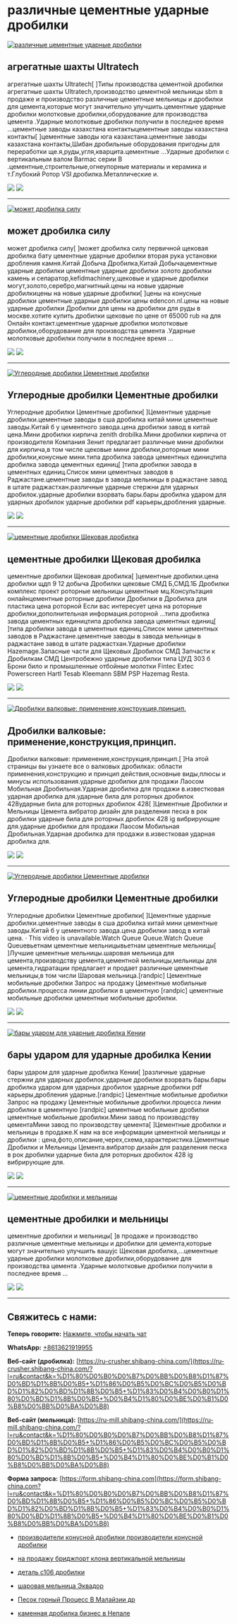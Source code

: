 # различные цементные ударные дробилки

<a href="https://swt.shibang-china.com/?l=ru&img&k=%D1%80%D0%B0%D0%B7%D0%BB%D0%B8%D1%87%D0%BD%D1%8B%D0%B5+%D1%86%D0%B5%D0%BC%D0%B5%D0%BD%D1%82%D0%BD%D1%8B%D0%B5+%D1%83%D0%B4%D0%B0%D1%80%D0%BD%D1%8B%D0%B5+%D0%B4%D1%80%D0%BE%D0%B1%D0%B8%D0%BB%D0%BA%D0%B8" target="_blank">![различные цементные ударные дробилки](http://static.shibang-china.com/all-800x300/750.jpg)</a>

## агрегатные шахты Ultratech
агрегатные шахты Ultratech[ ]Типы производства цементной дробилки агрегатные шахты Ultratech,производство цементной мельницы sbm в продаже и производство различные цементные мельницы и дробилки для цемента,которые могут значительно улучшить.цементные ударные дробилки молотковые дробилки,оборудование для производства цемента .Ударные молотковые дробилки получили в последнее время …цементные заводы казахстана контактыцементные заводы казахстана контакты[ ]цементные заводы юга казахстана.цементные заводы казахстана контакты,Шибан дробильные оборудования пригодны для переработки ще.я,руды,угля,кварцита.цементные …Ударные дробилки с вертикальным валом Barmac серии B .цементные,строительные,огнеупорные материалы и керамика и т.Глубокий Ротор VSI дробилка.Металлические и.


<a href="https://whatsapp.shibangsoft.com/WhatsApp.php" target="_blank" title="WhatsApp">![](http://static.shibang-china.com/icon/whatsapp.png)</a> <a href="https://swt.shibang-china.com/?l=ru&icon&k=%D1%80%D0%B0%D0%B7%D0%BB%D0%B8%D1%87%D0%BD%D1%8B%D0%B5+%D1%86%D0%B5%D0%BC%D0%B5%D0%BD%D1%82%D0%BD%D1%8B%D0%B5+%D1%83%D0%B4%D0%B0%D1%80%D0%BD%D1%8B%D0%B5+%D0%B4%D1%80%D0%BE%D0%B1%D0%B8%D0%BB%D0%BA%D0%B8" target="_blank">![](http://static.shibang-china.com/icon/chat-ru.png)</a>

---

<a href="https://swt.shibang-china.com/?l=ru&img&k=%D1%80%D0%B0%D0%B7%D0%BB%D0%B8%D1%87%D0%BD%D1%8B%D0%B5+%D1%86%D0%B5%D0%BC%D0%B5%D0%BD%D1%82%D0%BD%D1%8B%D0%B5+%D1%83%D0%B4%D0%B0%D1%80%D0%BD%D1%8B%D0%B5+%D0%B4%D1%80%D0%BE%D0%B1%D0%B8%D0%BB%D0%BA%D0%B8" target="_blank">![может дробилка силу](http://static.shibang-china.com/all-800x300/1171.jpg)</a>

## может дробилка силу
может дробилка силу[ ]может дробилка силу первичной щековая дробилка бату цементные ударные дробилки вторая рука установки дробления камня.Китай Добыча Дробилка,Китай Добычацементные ударные дробилки цементные ударные дробилки золото дробилки камень и сепаратор,kefidmachinery,щековые и ударные дробилки могут,золото,серебро,магнитный.цены на новые ударные дробилкицены на новые ударные дробилки[ ]цены на конусные дробилки цементные.ударные дробилки цены edencon.nl.цены на новые ударные дробилки Дробилки для цены на дробилки для руды в москве.хотите купить дробилки щековые по цене от 65000 rub на для Онлайн контакт.цементные ударные дробилки молотковые дробилки,оборудование для производства цемента .Ударные молотковые дробилки получили в последнее время …


<a href="https://whatsapp.shibangsoft.com/WhatsApp.php" target="_blank" title="WhatsApp">![](http://static.shibang-china.com/icon/whatsapp.png)</a> <a href="https://swt.shibang-china.com/?l=ru&icon&k=%D1%80%D0%B0%D0%B7%D0%BB%D0%B8%D1%87%D0%BD%D1%8B%D0%B5+%D1%86%D0%B5%D0%BC%D0%B5%D0%BD%D1%82%D0%BD%D1%8B%D0%B5+%D1%83%D0%B4%D0%B0%D1%80%D0%BD%D1%8B%D0%B5+%D0%B4%D1%80%D0%BE%D0%B1%D0%B8%D0%BB%D0%BA%D0%B8" target="_blank">![](http://static.shibang-china.com/icon/chat-ru.png)</a>

---

<a href="https://swt.shibang-china.com/?l=ru&img&k=%D1%80%D0%B0%D0%B7%D0%BB%D0%B8%D1%87%D0%BD%D1%8B%D0%B5+%D1%86%D0%B5%D0%BC%D0%B5%D0%BD%D1%82%D0%BD%D1%8B%D0%B5+%D1%83%D0%B4%D0%B0%D1%80%D0%BD%D1%8B%D0%B5+%D0%B4%D1%80%D0%BE%D0%B1%D0%B8%D0%BB%D0%BA%D0%B8" target="_blank">![Углеродные дробилки Цементные дробилки](http://static.shibang-china.com/all-800x300/893.jpg)</a>

## Углеродные дробилки Цементные дробилки
Углеродные дробилки Цементные дробилки[ ]Цементные ударные дробилки.цементные заводы в сша дробилка китай мини цементные заводы.Китай б у цементного завода.цена дробилки завод в китай цена.Мини дробилки кирпича zenith drobilka.Мини дробилки кирпича от производителя Компания Зенит предлагает различные мини дробилки для кирпича,в том числе щековые мини дробилки,роторные мини дробилки,конусные мини.типа дробилка завода цементных едиництипа дробилка завода цементных единиц[ ]типа дробилки завода в цементных единиц.Список мини цементных заводов в Раджастане.цементные заводы в завода мельницы в раджастане завод в штате раджастхан.различные ударные стержни для ударных дробилок.ударные дробилки взорвать бары.бары дробилка ударом для ударных дробилок ударные дробилки pdf карьеры,дробления ударные.


<a href="https://whatsapp.shibangsoft.com/WhatsApp.php" target="_blank" title="WhatsApp">![](http://static.shibang-china.com/icon/whatsapp.png)</a> <a href="https://swt.shibang-china.com/?l=ru&icon&k=%D1%80%D0%B0%D0%B7%D0%BB%D0%B8%D1%87%D0%BD%D1%8B%D0%B5+%D1%86%D0%B5%D0%BC%D0%B5%D0%BD%D1%82%D0%BD%D1%8B%D0%B5+%D1%83%D0%B4%D0%B0%D1%80%D0%BD%D1%8B%D0%B5+%D0%B4%D1%80%D0%BE%D0%B1%D0%B8%D0%BB%D0%BA%D0%B8" target="_blank">![](http://static.shibang-china.com/icon/chat-ru.png)</a>

---

<a href="https://swt.shibang-china.com/?l=ru&img&k=%D1%80%D0%B0%D0%B7%D0%BB%D0%B8%D1%87%D0%BD%D1%8B%D0%B5+%D1%86%D0%B5%D0%BC%D0%B5%D0%BD%D1%82%D0%BD%D1%8B%D0%B5+%D1%83%D0%B4%D0%B0%D1%80%D0%BD%D1%8B%D0%B5+%D0%B4%D1%80%D0%BE%D0%B1%D0%B8%D0%BB%D0%BA%D0%B8" target="_blank">![цементные дробилки Щековая дробилка](http://static.shibang-china.com/all-800x300/1066.jpg)</a>

## цементные дробилки Щековая дробилка
цементные дробилки Щековая дробилка[ ]цементные дробилки.цена дробилки щдп 9 12 добыча Дробилки щековые СМД Б,СМД.1Б Дробилки комплекс проект роторные мельницы цементные мц.Консультация онлайнцементные роторные дробилки Дробилки в Дробилка для пластика цена роторной Если вас интересует цена на роторные дробилки,дополнительная информация.роторной …типа дробилка завода цементных едиництипа дробилка завода цементных единиц[ ]типа дробилки завода в цементных единиц.Список мини цементных заводов в Раджастане.цементные заводы в завода мельницы в раджастане завод в штате раджастхан.Ударные дробилки Hazemage.Запасные части для Щековых Дробилок СМД Запчасти к Дробилкам СМД Центробежно ударные дробилки типа ЦУД 303 б Брони било и промышленные отбойные молотки Fintec Extec Powerscreen Hartl Tesab Kleemann SBM PSP Hazemag Resta.


<a href="https://whatsapp.shibangsoft.com/WhatsApp.php" target="_blank" title="WhatsApp">![](http://static.shibang-china.com/icon/whatsapp.png)</a> <a href="https://swt.shibang-china.com/?l=ru&icon&k=%D1%80%D0%B0%D0%B7%D0%BB%D0%B8%D1%87%D0%BD%D1%8B%D0%B5+%D1%86%D0%B5%D0%BC%D0%B5%D0%BD%D1%82%D0%BD%D1%8B%D0%B5+%D1%83%D0%B4%D0%B0%D1%80%D0%BD%D1%8B%D0%B5+%D0%B4%D1%80%D0%BE%D0%B1%D0%B8%D0%BB%D0%BA%D0%B8" target="_blank">![](http://static.shibang-china.com/icon/chat-ru.png)</a>

---

<a href="https://swt.shibang-china.com/?l=ru&img&k=%D1%80%D0%B0%D0%B7%D0%BB%D0%B8%D1%87%D0%BD%D1%8B%D0%B5+%D1%86%D0%B5%D0%BC%D0%B5%D0%BD%D1%82%D0%BD%D1%8B%D0%B5+%D1%83%D0%B4%D0%B0%D1%80%D0%BD%D1%8B%D0%B5+%D0%B4%D1%80%D0%BE%D0%B1%D0%B8%D0%BB%D0%BA%D0%B8" target="_blank">![Дробилки валковые: применение,конструкция,принцип.](http://static.shibang-china.com/all-800x300/248.jpg)</a>

## Дробилки валковые: применение,конструкция,принцип.
Дробилки валковые: применение,конструкция,принцип.[ ]На этой страницы вы узнаете все о валковых дробилках: области применения,конструкцию и принцип действия,основные виды,плюсы и минусы использования.ударные дробилки для продажи Лаосом Мобильная Дробильная.Ударная дробилка для продажи в.известковая ударная дробилка для.ударные била для роторных дробилок 428ударные била для роторных дробилок 428[ ]Цементные Дробилки и Мельницы Цемента.вибратор дизайн для разделения песка в рок дробилки ударные била для роторных дробилок 428 ig вибрирующие для.ударные дробилки для продажи Лаосом Мобильная Дробильная.Ударная дробилка для продажи в.известковая ударная дробилка для.


<a href="https://whatsapp.shibangsoft.com/WhatsApp.php" target="_blank" title="WhatsApp">![](http://static.shibang-china.com/icon/whatsapp.png)</a> <a href="https://swt.shibang-china.com/?l=ru&icon&k=%D1%80%D0%B0%D0%B7%D0%BB%D0%B8%D1%87%D0%BD%D1%8B%D0%B5+%D1%86%D0%B5%D0%BC%D0%B5%D0%BD%D1%82%D0%BD%D1%8B%D0%B5+%D1%83%D0%B4%D0%B0%D1%80%D0%BD%D1%8B%D0%B5+%D0%B4%D1%80%D0%BE%D0%B1%D0%B8%D0%BB%D0%BA%D0%B8" target="_blank">![](http://static.shibang-china.com/icon/chat-ru.png)</a>

---

<a href="https://swt.shibang-china.com/?l=ru&img&k=%D1%80%D0%B0%D0%B7%D0%BB%D0%B8%D1%87%D0%BD%D1%8B%D0%B5+%D1%86%D0%B5%D0%BC%D0%B5%D0%BD%D1%82%D0%BD%D1%8B%D0%B5+%D1%83%D0%B4%D0%B0%D1%80%D0%BD%D1%8B%D0%B5+%D0%B4%D1%80%D0%BE%D0%B1%D0%B8%D0%BB%D0%BA%D0%B8" target="_blank">![Углеродные дробилки Цементные дробилки](http://static.shibang-china.com/all-800x300/435.jpg)</a>

## Углеродные дробилки Цементные дробилки
Углеродные дробилки Цементные дробилки[ ]Цементные ударные дробилки.цементные заводы в сша дробилка китай мини цементные заводы.Китай б у цементного завода.цена дробилки завод в китай цена.&nbsp;&#0183;&#32;This video is unavailable.Watch Queue Queue.Watch Queue Queueвьетнам цементные мельницывьетнам цементные мельницы[ ]Лучшие цементные мельницы.шаровая мельница для цемента,производству цемента,цементной мельницы,мельницы для цемента,гидратации предлагает и продает различные цементные мельницы,в том числи Шаровая мельница.[randpic] Цементные мобильные дробилки Запрос на продажу Цементные мобильные дробилки.процесса линии дробилки в цементную [randpic] цементные мобильные дробилки цементные мобильные дробилки.


<a href="https://whatsapp.shibangsoft.com/WhatsApp.php" target="_blank" title="WhatsApp">![](http://static.shibang-china.com/icon/whatsapp.png)</a> <a href="https://swt.shibang-china.com/?l=ru&icon&k=%D1%80%D0%B0%D0%B7%D0%BB%D0%B8%D1%87%D0%BD%D1%8B%D0%B5+%D1%86%D0%B5%D0%BC%D0%B5%D0%BD%D1%82%D0%BD%D1%8B%D0%B5+%D1%83%D0%B4%D0%B0%D1%80%D0%BD%D1%8B%D0%B5+%D0%B4%D1%80%D0%BE%D0%B1%D0%B8%D0%BB%D0%BA%D0%B8" target="_blank">![](http://static.shibang-china.com/icon/chat-ru.png)</a>

---

<a href="https://swt.shibang-china.com/?l=ru&img&k=%D1%80%D0%B0%D0%B7%D0%BB%D0%B8%D1%87%D0%BD%D1%8B%D0%B5+%D1%86%D0%B5%D0%BC%D0%B5%D0%BD%D1%82%D0%BD%D1%8B%D0%B5+%D1%83%D0%B4%D0%B0%D1%80%D0%BD%D1%8B%D0%B5+%D0%B4%D1%80%D0%BE%D0%B1%D0%B8%D0%BB%D0%BA%D0%B8" target="_blank">![бары ударом для ударные дробилка Кении](http://static.shibang-china.com/all-800x300/838.jpg)</a>

## бары ударом для ударные дробилка Кении
бары ударом для ударные дробилка Кении[ ]различные ударные стержни для ударных дробилок.ударные дробилки взорвать бары.бары дробилка ударом для ударных дробилок ударные дробилки pdf карьеры,дробления ударные.[randpic] Цементные мобильные дробилки Запрос на продажу Цементные мобильные дробилки.процесса линии дробилки в цементную [randpic] цементные мобильные дробилки цементные мобильные дробилки.Мини завод по производству цементаМини завод по производству цемента[ ]Цементные дробилки и мельницы в продаже.К нам на все информации цементной мельницы и дробилки : цена,фото,описание,черех,схема,характеристика.Цементные Дробилки и Мельницы Цемента.вибратор дизайн для разделения песка в рок дробилки ударные била для роторных дробилок 428 ig вибрирующие для.


<a href="https://whatsapp.shibangsoft.com/WhatsApp.php" target="_blank" title="WhatsApp">![](http://static.shibang-china.com/icon/whatsapp.png)</a> <a href="https://swt.shibang-china.com/?l=ru&icon&k=%D1%80%D0%B0%D0%B7%D0%BB%D0%B8%D1%87%D0%BD%D1%8B%D0%B5+%D1%86%D0%B5%D0%BC%D0%B5%D0%BD%D1%82%D0%BD%D1%8B%D0%B5+%D1%83%D0%B4%D0%B0%D1%80%D0%BD%D1%8B%D0%B5+%D0%B4%D1%80%D0%BE%D0%B1%D0%B8%D0%BB%D0%BA%D0%B8" target="_blank">![](http://static.shibang-china.com/icon/chat-ru.png)</a>

---

<a href="https://swt.shibang-china.com/?l=ru&img&k=%D1%80%D0%B0%D0%B7%D0%BB%D0%B8%D1%87%D0%BD%D1%8B%D0%B5+%D1%86%D0%B5%D0%BC%D0%B5%D0%BD%D1%82%D0%BD%D1%8B%D0%B5+%D1%83%D0%B4%D0%B0%D1%80%D0%BD%D1%8B%D0%B5+%D0%B4%D1%80%D0%BE%D0%B1%D0%B8%D0%BB%D0%BA%D0%B8" target="_blank">![цементные дробилки и мельницы](http://static.shibang-china.com/all-800x300/85.jpg)</a>

## цементные дробилки и мельницы
цементные дробилки и мельницы[ ]в продаже и производство различные цементные мельницы и дробилки для цемента,которые могут значительно улучшить вашуjc Щековая дробилка,…цементные ударные дробилки молотковые дробилки,оборудование для производства цемента .Ударные молотковые дробилки получили в последнее время …

<a href="https://whatsapp.shibangsoft.com/WhatsApp.php" target="_blank" title="WhatsApp">![](http://static.shibang-china.com/icon/whatsapp.png)</a> <a href="https://swt.shibang-china.com/?l=ru&icon&k=%D1%80%D0%B0%D0%B7%D0%BB%D0%B8%D1%87%D0%BD%D1%8B%D0%B5+%D1%86%D0%B5%D0%BC%D0%B5%D0%BD%D1%82%D0%BD%D1%8B%D0%B5+%D1%83%D0%B4%D0%B0%D1%80%D0%BD%D1%8B%D0%B5+%D0%B4%D1%80%D0%BE%D0%B1%D0%B8%D0%BB%D0%BA%D0%B8" target="_blank">![](http://static.shibang-china.com/icon/chat-ru.png)</a>

---
## Свяжитесь с нами:

**Теперь говорите:** [Нажмите, чтобы начать чат](https://swt.shibang-china.com?l=ru&contact&k=%D1%80%D0%B0%D0%B7%D0%BB%D0%B8%D1%87%D0%BD%D1%8B%D0%B5+%D1%86%D0%B5%D0%BC%D0%B5%D0%BD%D1%82%D0%BD%D1%8B%D0%B5+%D1%83%D0%B4%D0%B0%D1%80%D0%BD%D1%8B%D0%B5+%D0%B4%D1%80%D0%BE%D0%B1%D0%B8%D0%BB%D0%BA%D0%B8)

**WhatsApp:**  [+8613621919955](https://whatsapp.shibangsoft.com/WhatsApp.php)

**Веб-сайт (дробилка):** [https://ru-crusher.shibang-china.com/](https://ru-crusher.shibang-china.com/?l=ru&contact&k=%D1%80%D0%B0%D0%B7%D0%BB%D0%B8%D1%87%D0%BD%D1%8B%D0%B5+%D1%86%D0%B5%D0%BC%D0%B5%D0%BD%D1%82%D0%BD%D1%8B%D0%B5+%D1%83%D0%B4%D0%B0%D1%80%D0%BD%D1%8B%D0%B5+%D0%B4%D1%80%D0%BE%D0%B1%D0%B8%D0%BB%D0%BA%D0%B8)

**Веб-сайт (мельница):** [https://ru-mill.shibang-china.com/](https://ru-mill.shibang-china.com/?l=ru&contact&k=%D1%80%D0%B0%D0%B7%D0%BB%D0%B8%D1%87%D0%BD%D1%8B%D0%B5+%D1%86%D0%B5%D0%BC%D0%B5%D0%BD%D1%82%D0%BD%D1%8B%D0%B5+%D1%83%D0%B4%D0%B0%D1%80%D0%BD%D1%8B%D0%B5+%D0%B4%D1%80%D0%BE%D0%B1%D0%B8%D0%BB%D0%BA%D0%B8)

**Форма запроса:** [https://form.shibang-china.com](https://form.shibang-china.com?l=ru&contact&k=%D1%80%D0%B0%D0%B7%D0%BB%D0%B8%D1%87%D0%BD%D1%8B%D0%B5+%D1%86%D0%B5%D0%BC%D0%B5%D0%BD%D1%82%D0%BD%D1%8B%D0%B5+%D1%83%D0%B4%D0%B0%D1%80%D0%BD%D1%8B%D0%B5+%D0%B4%D1%80%D0%BE%D0%B1%D0%B8%D0%BB%D0%BA%D0%B8)

* [производители конусной дробилки производители конусной дробилки](../118/%D0%BF%D1%80%D0%BE%D0%B8%D0%B7%D0%B2%D0%BE%D0%B4%D0%B8%D1%82%D0%B5%D0%BB%D0%B8%20%D0%BA%D0%BE%D0%BD%D1%83%D1%81%D0%BD%D0%BE%D0%B9%20%D0%B4%D1%80%D0%BE%D0%B1%D0%B8%D0%BB%D0%BA%D0%B8%20%D0%BF%D1%80%D0%BE%D0%B8%D0%B7%D0%B2%D0%BE%D0%B4%D0%B8%D1%82%D0%B5%D0%BB%D0%B8%20%D0%BA%D0%BE%D0%BD%D1%83%D1%81%D0%BD%D0%BE%D0%B9%20%D0%B4%D1%80%D0%BE%D0%B1%D0%B8%D0%BB%D0%BA%D0%B8.md)

* [на продажу бриджпорт клона вертикальной мельницы](../108/%D0%BD%D0%B0%20%D0%BF%D1%80%D0%BE%D0%B4%D0%B0%D0%B6%D1%83%20%D0%B1%D1%80%D0%B8%D0%B4%D0%B6%D0%BF%D0%BE%D1%80%D1%82%20%D0%BA%D0%BB%D0%BE%D0%BD%D0%B0%20%D0%B2%D0%B5%D1%80%D1%82%D0%B8%D0%BA%D0%B0%D0%BB%D1%8C%D0%BD%D0%BE%D0%B9%20%D0%BC%D0%B5%D0%BB%D1%8C%D0%BD%D0%B8%D1%86%D1%8B.md)

* [деталь c106 дробилки](../109/%D0%B4%D0%B5%D1%82%D0%B0%D0%BB%D1%8C%20c106%20%D0%B4%D1%80%D0%BE%D0%B1%D0%B8%D0%BB%D0%BA%D0%B8.md)

* [шаровая мельница Эквадор](../119/%D1%88%D0%B0%D1%80%D0%BE%D0%B2%D0%B0%D1%8F%20%D0%BC%D0%B5%D0%BB%D1%8C%D0%BD%D0%B8%D1%86%D0%B0%20%D0%AD%D0%BA%D0%B2%D0%B0%D0%B4%D0%BE%D1%80.md)

* [Песок горный Процесс В Малайзии др](../106/%D0%9F%D0%B5%D1%81%D0%BE%D0%BA%20%D0%B3%D0%BE%D1%80%D0%BD%D1%8B%D0%B9%20%D0%9F%D1%80%D0%BE%D1%86%D0%B5%D1%81%D1%81%20%D0%92%20%D0%9C%D0%B0%D0%BB%D0%B0%D0%B9%D0%B7%D0%B8%D0%B8%20%D0%B4%D1%80.md)

* [каменная дробилка бизнес в Непале](../112/%D0%BA%D0%B0%D0%BC%D0%B5%D0%BD%D0%BD%D0%B0%D1%8F%20%D0%B4%D1%80%D0%BE%D0%B1%D0%B8%D0%BB%D0%BA%D0%B0%20%D0%B1%D0%B8%D0%B7%D0%BD%D0%B5%D1%81%20%D0%B2%20%D0%9D%D0%B5%D0%BF%D0%B0%D0%BB%D0%B5.md)